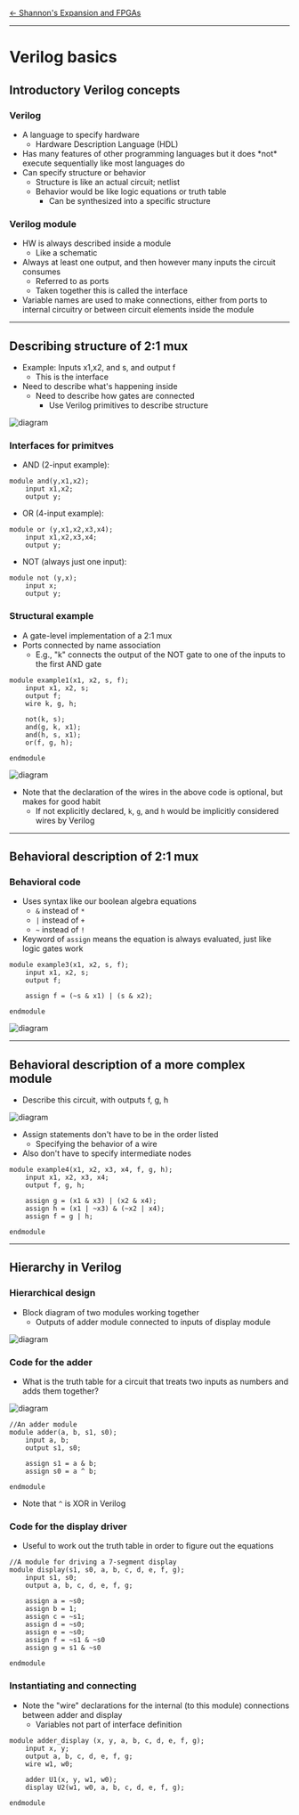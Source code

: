[\<- Shannon's Expansion and FPGAs](7.md)

---

# Verilog basics

## Introductory Verilog concepts

### Verilog

- A language to specify hardware
	- Hardware Description Language (HDL)
- Has many features of other programming languages but it does \*not\* execute sequentially like most languages do
- Can specify structure or behavior
	- Structure is like an actual circuit; netlist
	- Behavior would be like logic equations or truth table
		- Can be synthesized into a specific structure

### Verilog module

- HW is always described inside a module
	- Like a schematic
- Always at least one output, and then however many inputs the circuit consumes
	- Referred to as ports
	- Taken together this is called the interface
- Variable names are used to make connections, either from ports to internal circuitry or between circuit elements inside the module

---

## Describing structure of 2:1 mux

- Example: Inputs x1,x2, and s, and output f
	- This is the interface
- Need to describe what's happening inside
	- Need to describe how gates are connected
		- Use Verilog primitives to describe structure

![diagram](8.1.png)

### Interfaces for primitves

- AND (2-input example):

```	
module and(y,x1,x2);
	input x1,x2;
	output y;
```

- OR (4-input example):

```
module or (y,x1,x2,x3,x4);
	input x1,x2,x3,x4;
	output y; 
```

- NOT (always just one input):

```
module not (y,x);
	input x;
	output y; 
```

### Structural example

- A gate-level implementation of a 2:1 mux
- Ports connected by name association
	- E.g., "k" connects the output of the NOT gate to one of the inputs to the first AND gate

```
module example1(x1, x2, s, f);
	input x1, x2, s;
	output f;
	wire k, g, h;

	not(k, s);
	and(g, k, x1);
	and(h, s, x1);
	or(f, g, h);

endmodule
```

![diagram](8.2.png)

- Note that the declaration of the wires in the above code is optional, but makes for good habit
	- If not explicitly declared, `k`, `g`, and `h` would be implicitly considered wires by Verilog 

---

## Behavioral description of 2:1 mux

### Behavioral code

- Uses syntax like our boolean algebra equations
	- `&` instead of `*` 
	- `|` instead of `+`
	- `~` instead of `!`
- Keyword of `assign` means the equation is always evaluated, just like logic gates work

```
module example3(x1, x2, s, f);
	input x1, x2, s;
	output f;

	assign f = (~s & x1) | (s & x2);

endmodule
```

![diagram](8.3.png)

---

## Behavioral description of a more complex module

- Describe this circuit, with outputs f, g, h

![diagram](8.4.png)

- Assign statements don't have to be in the order listed
	- Specifying the behavior of a wire
- Also don't have to specify intermediate nodes

```
module example4(x1, x2, x3, x4, f, g, h);
	input x1, x2, x3, x4;
	output f, g, h;

	assign g = (x1 & x3) | (x2 & x4);
	assign h = (x1 | ~x3) & (~x2 | x4);
	assign f = g | h;

endmodule
```

---

## Hierarchy in Verilog

### Hierarchical design

- Block diagram of two modules working together
	- Outputs of adder module connected to inputs of display module

![diagram](8.5.png)

### Code for the adder

- What is the truth table for a circuit that treats two inputs as numbers and adds them together?

![diagram](8.6.png)

```
//An adder module
module adder(a, b, s1, s0);
	input a, b;
	output s1, s0;

	assign s1 = a & b;
	assign s0 = a ^ b;

endmodule
```

- Note that `^` is XOR in Verilog

### Code for the display driver

- Useful to work out the truth table in order to figure out the equations

```
//A module for driving a 7-segment display
module display(s1, s0, a, b, c, d, e, f, g);
	input s1, s0;
	output a, b, c, d, e, f, g;

	assign a = ~s0;
	assign b = 1;
	assign c = ~s1;
	assign d = ~s0;
	assign e = ~s0;
	assign f = ~s1 & ~s0
	assign g = s1 & ~s0

endmodule
```

### Instantiating and connecting

- Note the "wire" declarations for the internal (to this module) connections between adder and display
	- Variables not part of interface definition

```
module adder_display (x, y, a, b, c, d, e, f, g);
	input x, y;
	output a, b, c, d, e, f, g;
	wire w1, w0;

	adder U1(x, y, w1, w0);
	display U2(w1, w0, a, b, c, d, e, f, g);

endmodule
```
